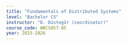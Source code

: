 ```yaml
---
title: "Fundamentals of Distributed Systems"
level: "Bachelor CS"
instructor: "D. Düstegör (coordinator)"
course_code: WBCS057-05
year: 2025-2026
---
```

